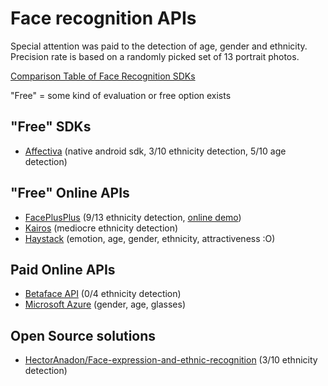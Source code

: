 # Face recognition APIs
Special attention was paid to the detection of age, gender and ethnicity. Precision rate is based on a randomly picked set of 13 portrait photos. 

[Comparison Table of Face Recognition SDKs](https://www.baseapp.com/computer-vision/best-face-recognition-sdks/)

"Free" = some kind of evaluation or free option exists

## "Free"  SDKs
- [Affectiva](https://knowledge.affectiva.com/docs/) (native android sdk, 3/10 ethnicity detection, 5/10 age detection)

## "Free" Online APIs
- [FacePlusPlus](https://console.faceplusplus.com/dashboard) (9/13 ethnicity detection, [online demo](https://www.faceplusplus.com/face-detection/))
- [Kairos](https://www.kairos.com/) (mediocre ethnicity detection)
- [Haystack](https://www.haystack.ai/) (emotion, age, gender, ethnicity, attractiveness :O)

## Paid Online APIs
- [Betaface API](https://www.betafaceapi.com/wpa/) (0/4 ethnicity detection)
- [Microsoft Azure](https://azure.microsoft.com/en-us/services/cognitive-services/face/) (gender, age, glasses)

## Open Source solutions
- [HectorAnadon/Face-expression-and-ethnic-recognition](https://github.com/HectorAnadon/Face-expression-and-ethnic-recognition) (3/10 ethnicity detection)

